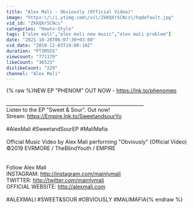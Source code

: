 ```yaml
---
title: "Alex Mali - Obviously (Official Video)"
image: "https:\/\/i.ytimg.com\/vi\/ZkKQXr5CNcs\/hqdefault.jpg"
vid_id: "ZkKQXr5CNcs"
categories: "Howto-Style"
tags: ["alex mali","alex mali new music","alex mali problem"]
date: "2021-10-28T06:07:30+03:00"
vid_date: "2019-12-03T19:00:10Z"
duration: "PT3M55S"
viewcount: "771170"
likeCount: "36523"
dislikeCount: "229"
channel: "Alex Mali"
---
```

{% raw %}NEW EP &quot;PHENOM&quot; OUT NOW - <a rel="nofollow" target="blank" href="https://lnk.to/phenomep">https://lnk.to/phenomep</a><br /><br />_________________________________________________________<br />Listen to the EP &quot;Sweet &amp; Sour&quot;. Out now!<br />Stream: <a rel="nofollow" target="blank" href="https://Empire.lnk.to/SweetandsourYo">https://Empire.lnk.to/SweetandsourYo</a><br /><br />#AlexMali #SweetandSourEP #MaliMafia<br /><br />Official Music Video by Alex Mali performing &quot;Obviously&quot; (Official Video)<br />©2019 EVRMORE / TheBlindYouth / EMPIRE<br /><br /><br />Follow Alex Mali<br />INSTAGRAM: <a rel="nofollow" target="blank" href="http://instagram.com/mainlymali">http://instagram.com/mainlymali</a><br />TWITTER: <a rel="nofollow" target="blank" href="http://twitter.com/mainlymali">http://twitter.com/mainlymali</a><br />OFFICIAL WEBSITE: <a rel="nofollow" target="blank" href="http://alexmali.com">http://alexmali.com</a><br /><br />#ALEXMALI #SWEET&amp;SOUR #OBVIOUSLY #MALIMAFIA{% endraw %}
